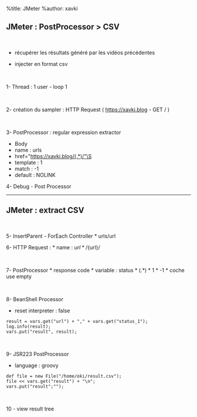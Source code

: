 %title: JMeter
%author: xavki

## JMeter : PostProcessor > CSV


<br>


* récupérer les résultats généré par les vidéos précédentes

* injecter en format csv

<br>


1- Thread : 1 user - loop 1

<br>


2- création du sampler : HTTP Request ( https://xavki.blog - GET / )

<br>


3- PostProcessor : regular expression extractor
  - Body
  - name : urls
  - href="https://xavki.blog/(.*)/"\S
  - template : $1$
  - match : -1
  - default : NOLINK

4- Debug - Post Processor

-------------------------------------------------------------------------------------

## JMeter : extract CSV


<br>


5- InsertParent - ForEach Controller
		* urls/url

6- HTTP Request :
		* name : ${url} 
		* /${url}/

<br>


7- PostProcessor 
		* response code
		* variable : status
		* (.*)
		* $1$
		* -1
		* coche use empty

<br>


8- BeanShell Processor

* reset interpreter : false

```
result = vars.get("url") + "," + vars.get("status_1");
log.info(result);
vars.put("result", result);
```

<br>


9- JSR223 PostProcessor

* language : groovy

```
def file = new File("/home/oki/result.csv");
file << vars.get("result") + "\n";
vars.put("result";"");
```

<br>


10 - view result tree
